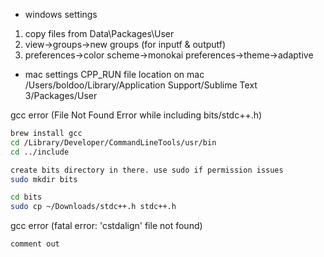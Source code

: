 
- windows settings

1) copy files from Data\Packages\User 
2) view->groups->new groups (for inputf & outputf)
3) preferences->color scheme->monokai
   preferences->theme->adaptive

  
- mac settings 
  CPP_RUN file location on mac
/Users/boldoo/Library/Application Support/Sublime Text 3/Packages/User

gcc error (File Not Found Error while including bits/stdc++.h)

```sh
brew install gcc
cd /Library/Developer/CommandLineTools/usr/bin
cd ../include

create bits directory in there. use sudo if permission issues
sudo mkdir bits

cd bits
sudo cp ~/Downloads/stdc++.h stdc++.h
```

gcc error (fatal error: 'cstdalign' file not found)
```sh
comment out
```